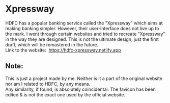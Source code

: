 # Xpressway

HDFC has a popular banking service called the "Xpressway" which aims at making banking simpler. However, their user-interface does not live up to the mark.
I went through certain websites and tried to recreate "Xpressway" in the way they are designed. This is not the ultimate design, just the first draft, which will be remastered in the future.
<br>
Link to the website:&nbsp; https://hdfc-xpressway.netlify.app

<h2>Note:</h2> 
This is just a project made by me. Neither is it a part of the original website nor am I related to HDFC, by any means.<br>
Any similarity, if found, is absolutely coincidental. The favicon has been edited &amp; is not the exact one used by the official website.
